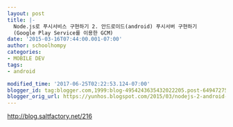 ```yaml
---
layout: post
title: |-
  Node.js로 푸시서비스 구현하기 2. 안드로이드(android) 푸시서버 구현하기
  (Google Play Service를 이용한 GCM)
date: '2015-03-16T07:44:00.001-07:00'
author: schoolhompy
categories:
- MOBILE DEV
tags:
- android

modified_time: '2017-06-25T02:22:53.124-07:00'
blogger_id: tag:blogger.com,1999:blog-4954243635432022205.post-6494727565292190810
blogger_orig_url: https://yunhos.blogspot.com/2015/03/nodejs-2-android-google-play-service-gcm_16.html
---
```


http://blog.saltfactory.net/216